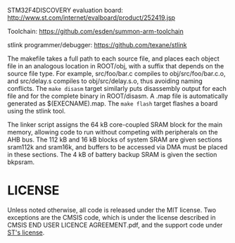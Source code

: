 
STM32F4DISCOVERY evaluation board: http://www.st.com/internet/evalboard/product/252419.jsp

Toolchain: https://github.com/esden/summon-arm-toolchain

stlink programmer/debugger: https://github.com/texane/stlink

The makefile takes a full path to each source file, and places each object file in an analogous location in ROOT/obj, with a suffix that depends on the source file type. For example, src/foo/bar.c compiles to obj/src/foo/bar.c.o, and src/delay.s compiles to obj/src/delay.s.o, thus avoiding naming conflicts.
The `make disasm` target similarly puts disassembly output for each file and for the complete binary in ROOT/disasm.
A .map file is automatically generated as $(EXECNAME).map.
The `make flash` target flashes a board using the stlink tool.

The linker script assigns the 64 kB core-coupled SRAM block for the main memory, allowing code to run without competing with peripherals on the AHB bus. The 112 kB and 16 kB blocks of system SRAM are given sections sram112k and sram16k, and buffers to be accessed via DMA must be placed in these sections.
The 4 kB of battery backup SRAM is given the section bkpsram. 


# LICENSE

Unless noted otherwise, all code is released under the MIT license. Two exceptions are the CMSIS code, which is under the license described in CMSIS END USER LICENCE AGREEMENT.pdf, and the support code under [ST's license](http://www.st.com/software_license_agreement_liberty_v2). 
